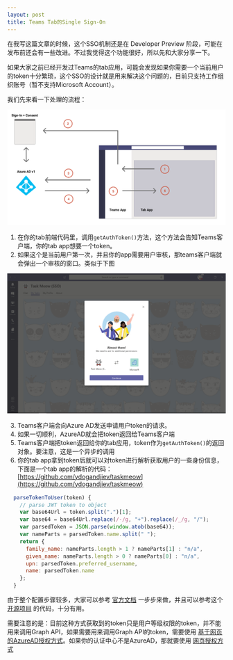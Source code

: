```yaml
---
layout: post
title: Teams Tab的Single Sign-On
---
```


在我写这篇文章的时候，这个SSO机制还是在 Developer Preview 阶段，可能在发布前还会有一些改进。不过我觉得这个功能很好，所以先和大家分享一下。

如果大家之前已经开发过Teams的tab应用，可能会发现如果你需要一个当前用户的token十分繁琐，这个SSO的设计就是用来解决这个问题的，目前只支持工作组织账号（暂不支持Microsoft Account）。

我们先来看一下处理的流程：

![sso](../images/post20200728/001.png)

1. 在你的tab前端代码里，调用`getAuthToken()`方法，这个方法会告知Teams客户端，你的tab app想要一个token。
2. 如果这个是当前用户第一次，并且你的app需要用户审核，那teams客户端就会弹出一个审核的窗口。类似于下图

![sso](../images/post20200728/002.png)

3. Teams客户端会向Azure AD发送申请用户token的请求。
4. 如果一切顺利，AzureAD就会把token返回给Teams客户端
5. Teams客户端把token返回给你的tab应用，token作为`getAuthToken()`的返回对象。要注意，这是一个异步的调用
6. 你的tab app拿到token后就可以对token进行解析获取用户的一些身份信息，下面是一个tab app的解析的代码：[https://github.com/ydogandjiev/taskmeow](https://github.com/ydogandjiev/taskmeow)

```javascript
  parseTokenToUser(token) {
    // parse JWT token to object
    var base64Url = token.split(".")[1];
    var base64 = base64Url.replace(/-/g, "+").replace(/_/g, "/");
    var parsedToken = JSON.parse(window.atob(base64));
    var nameParts = parsedToken.name.split(" ");
    return {
      family_name: nameParts.length > 1 ? nameParts[1] : "n/a",
      given_name: nameParts.length > 0 ? nameParts[0] : "n/a",
      upn: parsedToken.preferred_username,
      name: parsedToken.name
    };
  }
```

由于整个配置步骤较多，大家可以参考 [官方文档](https://docs.microsoft.com/en-us/microsoftteams/platform/tabs/how-to/authentication/auth-aad-sso) 一步步来做，并且可以参考这个 [开源项目](https://github.com/ydogandjiev/taskmeow) 的代码，十分有用。

需要注意的是：目前这种方式获取到的token只是用户等级权限的token，并不能用来调用Graph API，如果需要用来调用Graph API的token，需要使用 [基于网页的AzureAD授权方式](https://docs.microsoft.com/en-us/microsoftteams/platform/tabs/how-to/authentication/auth-tab-aad#navigate-to-the-authorization-page-from-your-popup-page)。如果你的认证中心不是AzureAD，那就要使用 [网页授权方式](https://docs.microsoft.com/en-us/microsoftteams/platform/concepts/authentication/authentication)
